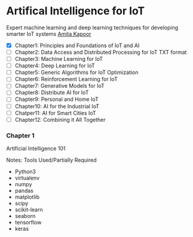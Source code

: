 # Artifical Intelligence for IoT
Expert machine learning and deep learning techniques for developing smarter IoT systems [Amita Kapoor](https://www.perlego.com/book/876531/handson-artificial-intelligence-for-iot-pdf)

- [x] Chapter1: Principles and Foundations of IoT and AI
- [ ] Chapter2: Data Access and Distributed Processing for IoT TXT format
- [ ] Chapter3: Machine Learning for IoT
- [ ] Chapter4: Deep Learning for IoT
- [ ] Chapter5: Generic Algorithms for IoT Optimization
- [ ] Chapter6: Reinforcement Learning for IoT
- [ ] Chapter7: Generative Models for IoT
- [ ] Chapter8: Distribute AI for IoT
- [ ] Chapter9: Personal and Home IoT
- [ ] Chapter10: AI for the Industrial IoT
- [ ] Chatper11: AI for Smart Cities IoT
- [ ] Chapter12: Combining it All Together

### Chapter 1 
Artificial Intelligence 101

Notes: 
Tools Used/Partially Required
* Python3
* virtualenv
* numpy
* pandas
* matplotlib
* scipy
* scikit-learn
* seaborn
* tensorflow
* keras



